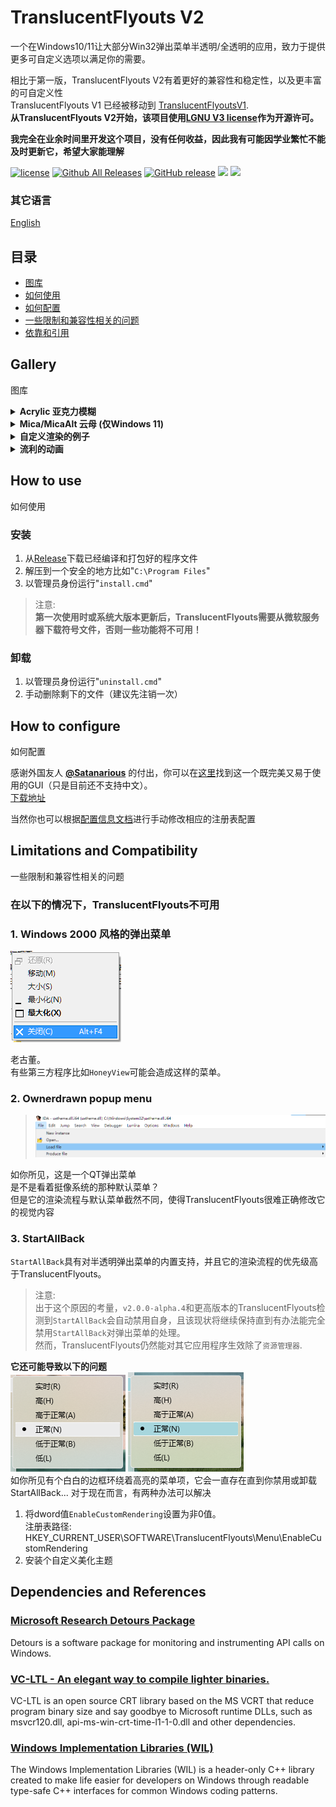 # TranslucentFlyouts V2

一个在Windows10/11让大部分Win32弹出菜单半透明/全透明的应用，致力于提供更多可自定义选项以满足你的需要。

相比于第一版，TranslucentFlyouts V2有着更好的兼容性和稳定性，以及更丰富的可自定义性  
TranslucentFlyouts V1 已经被移动到 [TranslucentFlyoutsV1](https://github.com/ALTaleX531/TranslucentFlyoutsV1).  
**从TranslucentFlyouts V2开始，该项目使用[LGNU V3 license](/COPYING.LESSER)作为开源许可。**  

**我完全在业余时间里开发这个项目，没有任何收益，因此我有可能因学业繁忙不能及时更新它，希望大家能理解**

[![license](https://img.shields.io/github/license/ALTaleX531/TranslucentFlyouts.svg)](https://www.gnu.org/licenses/lgpl-3.0.en.html)
[![Github All Releases](https://img.shields.io/github/downloads/ALTaleX531/TranslucentFlyouts/total.svg)](https://github.com/ALTaleX531/TranslucentFlyouts/releases)
[![GitHub release](https://img.shields.io/github/release/ALTaleX531/TranslucentFlyouts.svg)](https://github.com/ALTaleX531/TranslucentFlyouts/releases/latest)
<img src="https://img.shields.io/badge/language-c++-F34B7D.svg"/>
<img src="https://img.shields.io/github/last-commit/ALTaleX531/TranslucentFlyouts.svg"/>  

### 其它语言

[English](../README.md)  

## 目录

- [图库](#gallery)
- [如何使用](#how-to-use)
- [如何配置](#how-to-configure)
- [一些限制和兼容性相关的问题](#limitations-and-compatibility)
- [依靠和引用](#dependencies-and-references)

## Gallery

图库

<details><summary><b>Acrylic 亚克力模糊</b></summary>

Windows 10   
![Windows10 亮模式](../Images/Acrylic/LightMode_Windows10.png)
![Windows10 暗模式](../Images/Acrylic/DarkMode_Windows10.png)

Windows 11  
![Windows11 亮模式](../Images/Acrylic/LightMode_Windows11.png)
![Windows11 暗模式](../Images/Acrylic/DarkMode_Windows11.png)
</details>

<details><summary><b>Mica/MicaAlt 云母 (仅Windows 11)</b></summary>

![Mica](../Images/Mica/DarkMode_Windows11.png)
![MicaAlt](../Images/Mica/DarkMode_Windows11(MicaAlt).png)
</details>

<details><summary><b>自定义渲染的例子</b></summary>

![Sample 1](../Images/CustomRendering/LightMode_Sample1.png)
![Sample 2](../Images/CustomRendering/LightMode_Sample2.png)
</details>

<details><summary><b>流利的动画</b></summary>

![Sample 1](../Images/FluentAnimations/Sample1.gif)   

![Sample 2](../Images/FluentAnimations/Sample2.gif)   

</details>

## How to use

如何使用

### 安装

1. 从[Release](https://github.com/ALTaleX531/TranslucentFlyouts/releases/latest)下载已经编译和打包好的程序文件
2. 解压到一个安全的地方比如"`C:\Program Files`"
3. 以管理员身份运行"`install.cmd`"

> 注意:   
> **第一次使用时或系统大版本更新后，TranslucentFlyouts需要从微软服务器下载符号文件，否则一些功能将不可用！**  

### 卸载

1. 以管理员身份运行"`uninstall.cmd`"
3. 手动删除剩下的文件（建议先注销一次）

## How to configure
如何配置   

感谢外国友人 **[@Satanarious](https://github.com/Satanarious/)** 的付出，你可以在[这里](https://github.com/Satanarious/TransparentFlyoutsConfig)找到这一个既完美又易于使用的GUI（只是目前还不支持中文）。   
[下载地址](https://github.com/Satanarious/TransparentFlyoutsConfig/releases/latest)     

当然你也可以根据[配置信息文档](./Config/en-us/CONFIG.md)进行手动修改相应的注册表配置

## Limitations and Compatibility

一些限制和兼容性相关的问题

### 在以下的情况下，TranslucentFlyouts不可用

### 1. Windows 2000 风格的弹出菜单  
![Windows2000](../Images/Unsupported/Windows2000.png)

老古董。  
有些第三方程序比如`HoneyView`可能会造成这样的菜单。

### 2. Ownerdrawn popup menu
>
> ![Ownerdrawn](../Images/Unsupported/Ownerdrawn.png)

如你所见，这是一个QT弹出菜单  
是不是看着挺像系统的那种默认菜单？  
但是它的渲染流程与默认菜单截然不同，使得TranslucentFlyouts很难正确修改它的视觉内容
### **3. StartAllBack**
`StartAllBack`具有对半透明弹出菜单的内置支持，并且它的渲染流程的优先级高于TranslucentFlyouts。  
> 注意:  
> 出于这个原因的考量，`v2.0.0-alpha.4`和更高版本的TranslucentFlyouts检测到`StartAllBack`会自动禁用自身，且该现状将继续保持直到有办法能完全禁用`StartAllBack`对弹出菜单的处理。  
> 然而，TranslucentFlyouts仍然能对其它应用程序生效除了`资源管理器`.

**它还可能导致以下的问题**  
![StartAllBack_MenuItemWithFlaws](../Images/StartAllBack/MenuItemWithFlaws.png)
![StartAllBack_MenuItemColoredWithFlaws](../Images/StartAllBack/MenuItemColoredWithFlaws.png)   
如你所见有个白白的边框环绕着高亮的菜单项，它会一直存在直到你禁用或卸载StartAllBack... 
对于现在而言，有两种办法可以解决   
1. 将dword值`EnableCustomRendering`设置为非0值。   
注册表路径: HKEY_CURRENT_USER\SOFTWARE\TranslucentFlyouts\Menu\EnableCustomRendering
2. 安装个自定义美化主题


## Dependencies and References

### [Microsoft Research Detours Package](https://github.com/microsoft/Detours)  

Detours is a software package for monitoring and instrumenting API calls on Windows.  

### [VC-LTL - An elegant way to compile lighter binaries.](https://github.com/Chuyu-Team/VC-LTL5)  

VC-LTL is an open source CRT library based on the MS VCRT that reduce program binary size and say goodbye to Microsoft runtime DLLs, such as msvcr120.dll, api-ms-win-crt-time-l1-1-0.dll and other dependencies.  

### [Windows Implementation Libraries (WIL)](https://github.com/Microsoft/wil)  

The Windows Implementation Libraries (WIL) is a header-only C++ library created to make life easier for developers on Windows through readable type-safe C++ interfaces for common Windows coding patterns.  
